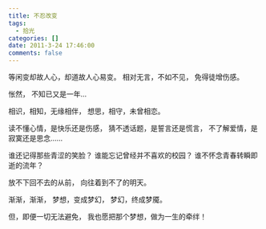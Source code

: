 ```yaml
---
title: 不忍改变
tags:
  - 拾光
categories: []
date: 2011-3-24 17:46:00
comments: false
---
```


等闲变却故人心，却道故人心易变。
相对无言，不如不见，
免得徒增伤感。
<!-- more -->

怅然，
不知已又是一年…

相识，相知，无缘相伴，
想思，相守，未曾相恋。

读不懂心情，是快乐还是伤感，
猜不透话题，是誓言还是慌言，
不了解爱情，是寂寞还是思念……

谁还记得那些青涩的笑脸？
谁能忘记曾经并不喜欢的校园？
谁不怀念青春转瞬即逝的流年？

放不下回不去的从前，
向往着到不了的明天。

渐渐，渐渐，
梦想，变成梦幻，
梦幻，终成梦魇。

但，即便一切无法避免，
我也愿把那个梦想，做为一生的牵绊！­